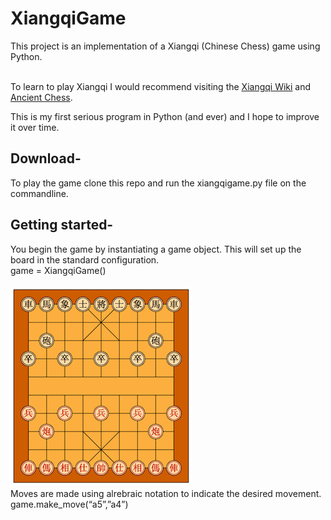 # XiangqiGame
This project is an implementation of a Xiangqi (Chinese Chess) game using Python. <br/><br/>

To learn to play Xiangqi I would recommend visiting the [Xiangqi Wiki](https://en.wikipedia.org/wiki/Xiangqi) and [Ancient Chess](http://ancientchess.com/page/play-xiangqi.htm).

This is my first serious program in Python (and ever) and I hope to improve it over time. 



## Download-  
To play the game clone this repo and run the xiangqigame.py file on the commandline.

## Getting started-
You begin the game by instantiating a game object. This will set up the board in the standard configuration. <br/>
game = XiangqiGame()<br/><br/>
![Standard Starting Position of the Xiangqi Board](board.png) </br>
Moves are made using alrebraic notation to indicate the desired movement.<br/>
game.make_move(“a5”,”a4”)<br/>

